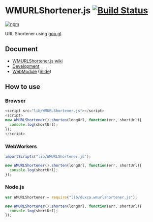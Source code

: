 # WMURLShortener.js [![Build Status](https://api.travis-ci.org/duxca/WMURLShortener.js.png)](http://travis-ci.org/duxca/WMURLShortener.js)

[![npm](https://nodei.co/npm/duxca.wmurlshortener.js.png?downloads=true&stars=true)](https://nodei.co/npm/duxca.wmurlshortener.js/)

URL Shortener using [goo.gl](http://goo.gl/).

## Document

- [WMURLShortener.js wiki](https://github.com/duxca/WMURLShortener.js/wiki/WMURLShortener)
- [Development](https://github.com/uupaa/WebModule/wiki/Development)
- [WebModule](https://github.com/uupaa/WebModule) ([Slide](http://uupaa.github.io/Slide/slide/WebModule/index.html))


## How to use

### Browser

```js
<script src="lib/WMURLShortener.js"></script>
<script>
new WMURLShortener().shorten(longUrl, function(err, shortUrl){
  console.log(shortUrl);
});
</script>
```

### WebWorkers

```js
importScripts("lib/WMURLShortener.js");

new WMURLShortener().shorten(longUrl, function(err, shortUrl){
  console.log(shortUrl);
});
```

### Node.js

```js
var WMURLShortener = require("lib/duxca.wmurlshortener.js");

new WMURLShortener().shorten(longUrl, function(err, shortUrl){
  console.log(shortUrl);
});
```
